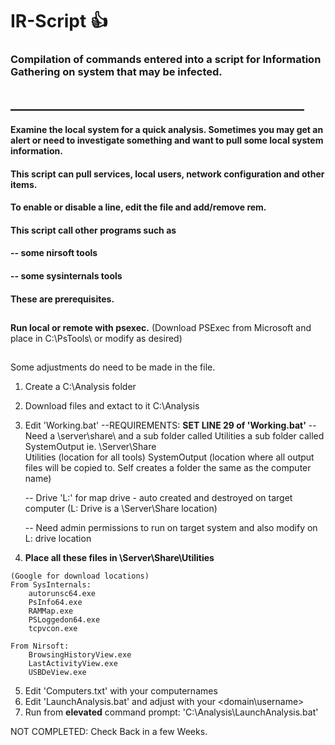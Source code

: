 # IR-Script       :+1:
### Compilation of commands entered into a script for Information Gathering on system that may be infected.
## _______________________________________________

#### Examine the local system for a quick analysis.  Sometimes you may get an alert or need to investigate something and want to pull some local system information.
#### This script can pull services, local users, network configuration and other items.

#### To enable or disable a line, edit the file and add/remove rem.

#### This script call other programs such as
#### -- some nirsoft tools
#### -- some sysinternals tools
#### These are prerequisites.

## 


**Run local or remote with psexec.**  (Download PSExec from Microsoft and place in C:\PsTools\ or modify as desired)

## 

Some adjustments do need to be made in the file.

1.  Create a C:\Analysis folder

2.  Download files and extact to it C:\Analysis

3.  Edit 'Working.bat'
    --REQUIREMENTS:   **SET LINE 29 of 'Working.bat'**
    -- Need a \\server\share\ and 
	          a sub folder called Utilities
	          a sub folder called SystemOutput
ie.  \\Server\Share\
		                 Utilities  (location for all tools)
		                 SystemOutput  (location where all output files will be copied to.  Self creates a folder the same as the computer name)
                     
    -- Drive 'L:' for map drive - auto created and destroyed on target computer  (L: Drive is a \\Server\Share location)
    
    -- Need admin permissions to run on target system and also modify on L: drive location
    
4.  **Place all these files in \\Server\Share\Utilities**
```
(Google for download locations)
From SysInternals:
	autorunsc64.exe
	PsInfo64.exe
	RAMMap.exe
	PSLoggedon64.exe
	tcpvcon.exe

From Nirsoft:
	BrowsingHistoryView.exe
	LastActivityView.exe
	USBDeView.exe
```
     
5.  Edit 'Computers.txt' with your computernames
6.  Edit 'LaunchAnalysis.bat' and adjust with your <domain\username>
7.  Run from **elevated** command prompt:  'C:\Analysis\LaunchAnalysis.bat'


NOT COMPLETED:  Check Back in a few Weeks.
